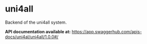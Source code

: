 # uni4all
Backend of the uni4all system.


**API documentation available at:** https://app.swaggerhub.com/apis-docs/uni4al/uni4all/1.0.0#/
